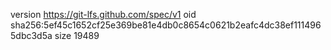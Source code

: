 version https://git-lfs.github.com/spec/v1
oid sha256:5ef45c1652cf25e369be81e4db0c8654c0621b2eafc4dc38ef1114965dbc3d5a
size 19489
